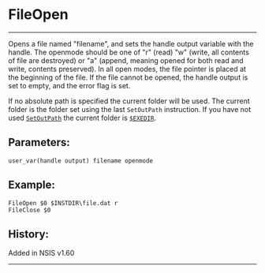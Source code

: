 # FileOpen

---

Opens a file named "filename", and sets the handle output variable with the handle. The openmode should be one of "r" (read) "w" (write, all contents of file are destroyed) or "a" (append, meaning opened for both read and write, contents preserved). In all open modes, the file pointer is placed at the beginning of the file. If the file cannot be opened, the handle output is set to empty, and the error flag is set.

If no absolute path is specified the current folder will be used. The current folder is the folder set using the last `SetOutPath` instruction. If you have not used [`SetOutPath`][1] the current folder is [`$EXEDIR`][1].

## Parameters:

    user_var(handle output) filename openmode

## Example:

	FileOpen $0 $INSTDIR\file.dat r
	FileClose $0

## History:

Added in NSIS v1.60

---

[1]: SetOutPath.markdown
[2]: ../Variables/EXEDIR.markdown